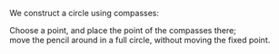 We construct a circle using compasses:

Choose a point, and place the point of the compasses there;\
 move the pencil around in a full circle, without moving the fixed
point.
